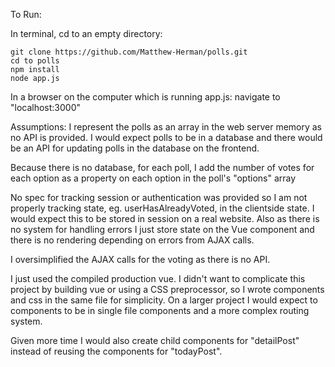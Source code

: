 To Run:

In terminal, cd to an empty directory:
```
git clone https://github.com/Matthew-Herman/polls.git
cd to polls
npm install
node app.js
```

In a browser on the computer which is running app.js:
navigate to "localhost:3000"

Assumptions:
I represent the polls as an array in the web server memory as no API is provided. I would expect polls to be in a database and there would be an API for updating polls in the database on the frontend.

Because there is no database, for each poll, I add the number of votes for each option as a property on each option in the poll's "options" array

No spec for tracking session or authentication was provided so I am not properly tracking state, eg. userHasAlreadyVoted, in the clientside state. I would expect this to be stored in session on a real website. Also as there is no system for handling errors I just store state on the Vue component and there is no rendering depending on errors from AJAX calls.

I oversimplified the AJAX calls for the voting as there is no API.

I just used the compiled production vue. I didn't want to complicate this project by building vue or using a CSS preprocessor, so I wrote components and css in the same file for simplicity. On a larger project I would expect to components to be in single file components and a more complex routing system.

Given more time I would also create child components for "detailPost" instead of reusing the components for "todayPost".

